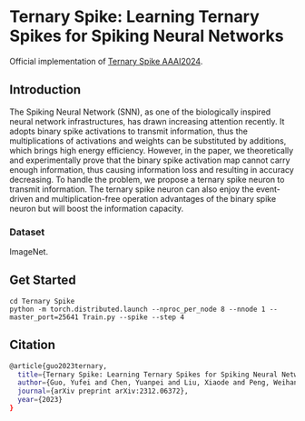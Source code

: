 # Ternary Spike: Learning Ternary Spikes for Spiking Neural Networks

Official implementation of [Ternary Spike AAAI2024](https://arxiv.org/pdf/2312.06372.pdf).

## Introduction

The Spiking Neural Network (SNN), as one of the biologically inspired neural network infrastructures, has drawn increasing attention recently. It adopts binary spike activations to transmit information, thus the multiplications of activations and weights can be substituted by additions, which brings high energy efficiency. However, in the paper, we theoretically and experimentally prove that the binary spike activation map cannot carry enough information, thus causing information loss and resulting in accuracy decreasing. To handle the problem, we propose a ternary spike neuron to transmit information. The ternary spike neuron can also enjoy the event-driven and multiplication-free operation advantages of the binary spike neuron but will boost the information capacity. 

### Dataset

ImageNet.

## Get Started

```
cd Ternary Spike
python -m torch.distributed.launch --nproc_per_node 8 --nnode 1 --master_port=25641 Train.py --spike --step 4
```

## Citation

```bash
@article{guo2023ternary,
  title={Ternary Spike: Learning Ternary Spikes for Spiking Neural Networks},
  author={Guo, Yufei and Chen, Yuanpei and Liu, Xiaode and Peng, Weihang and Zhang, Yuhan and Huang, Xuhui and Ma, Zhe},
  journal={arXiv preprint arXiv:2312.06372},
  year={2023}
}
```
